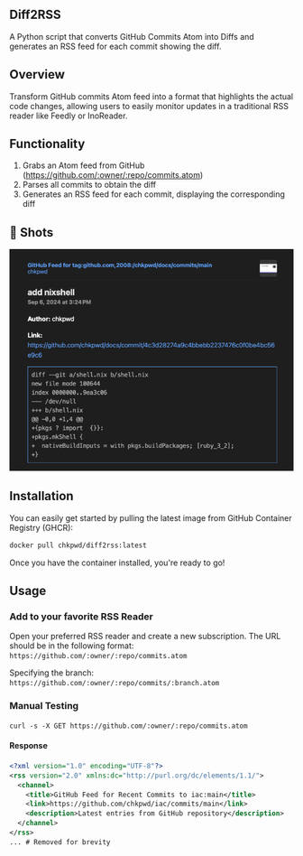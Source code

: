 ## Diff2RSS
A Python script that converts GitHub Commits Atom into Diffs and generates an
RSS feed for each commit showing the diff.

## Overview

Transform GitHub commits Atom feed into a format that highlights the actual code
changes, allowing users to easily monitor updates in a traditional RSS reader
like Feedly or InoReader.

## Functionality

1. Grabs an Atom feed from GitHub (https://github.com/:owner/:repo/commits.atom)
2. Parses all commits to obtain the diff
3. Generates an RSS feed for each commit, displaying the corresponding diff

## 📸 Shots
![alt text](metadata/image.png)

## Installation

You can easily get started by pulling the latest image from GitHub Container Registry (GHCR):

```bash
docker pull chkpwd/diff2rss:latest
```

Once you have the container installed, you're ready to go!

## Usage

### Add to your favorite RSS Reader

Open your preferred RSS reader and create a new subscription. The URL should be
in the following format:
``https://github.com/:owner/:repo/commits.atom``

Specifying the branch:
``https://github.com/:owner/:repo/commits/:branch.atom``

### Manual Testing
```
curl -s -X GET https://github.com/:owner/:repo/commits.atom
```

#### Response
```xml
<?xml version="1.0" encoding="UTF-8"?>
<rss version="2.0" xmlns:dc="http://purl.org/dc/elements/1.1/">
  <channel>
    <title>GitHub Feed for Recent Commits to iac:main</title>
    <link>https://github.com/chkpwd/iac/commits/main</link>
    <description>Latest entries from GitHub repository</description>
  </channel>
</rss>
... # Removed for brevity
```
